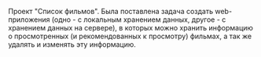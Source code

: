 Проект "Список фильмов". Была поставлена задача создать web-приложения (одно - с локальным хранением данных, другое - с хранением данных на сервере), 
в которых можно хранить информацию о просмотренных (и рекомендованных к просмотру) фильмах, а так же удалять и  изменять эту информацию.
